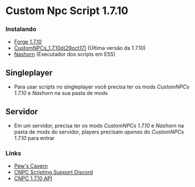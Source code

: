 # Custom Npc Script 1.7.10

### Instalando
 * [Forge 1.7.10](https://files.minecraftforge.net/maven/net/minecraftforge/forge/1.7.10-10.13.4.1558-1.7.10/forge-1.7.10-10.13.4.1558-1.7.10-installer-win.exe)
 * [CustomNPCs_1.7.10d(29oct17)](https://www.curseforge.com/minecraft/mc-mods/custom-npcs/download/2495406/file) (Última versão da 1.7.10)
 * [Nashorn](https://cdn.discordapp.com/attachments/735273455506948116/735273827038396446/nashorn.jar) (Executador dos scripts em ES5)

 ## Singleplayer
  - Para usar scripts no singleplayer você precisa ter os mods *CustomNPCs 1.7.10* e *Nashorn* na sua pasta de mods
  
 ## Servidor
  - Em um servidor, precisa ter os mods *CustomNPCs 1.7.10* e *Nashorn* na pasta de mods do servidor, players precisam _apenas_ do *CustomNPCs 1.7.10* para entrar






### Links 

* [Pew's Cavern](https://customnpcscripts.com/pew)
* [CNPC Scripting Support Discord](https://discord.gg/4a24F2z)
* [CNPC 1.7.10 API](http://www.kodevelopment.nl/customnpcs/api/1.7.10/)
